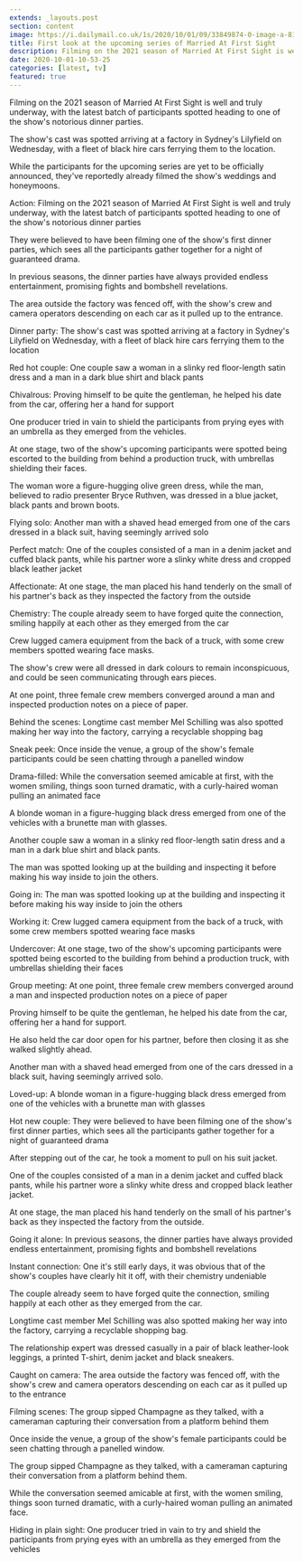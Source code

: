 ```yaml
---
extends: _layouts.post
section: content
image: https://i.dailymail.co.uk/1s/2020/10/01/09/33849874-0-image-a-81_1601542775731.jpg 
title: First look at the upcoming series of Married At First Sight 
description: Filming on the 2021 season of Married At First Sight is well and truly underway, with the latest batch of participants spotted heading to one of the shows notorious dinner parties. 
date: 2020-10-01-10-53-25 
categories: [latest, tv] 
featured: true 
--- 
```

Filming on the 2021 season of Married At First Sight is well and truly underway, with the latest batch of participants spotted heading to one of the show's notorious dinner parties.

The show's cast was spotted arriving at a factory in Sydney's Lilyfield on Wednesday, with a fleet of black hire cars ferrying them to the location.

While the participants for the upcoming series are yet to be officially announced, they've reportedly already filmed the show's weddings and honeymoons.

Action: Filming on the 2021 season of Married At First Sight is well and truly underway, with the latest batch of participants spotted heading to one of the show's notorious dinner parties

They were believed to have been filming one of the show's first dinner parties, which sees all the participants gather together for a night of guaranteed drama.

In previous seasons, the dinner parties have always provided endless entertainment, promising fights and bombshell revelations.

The area outside the factory was fenced off, with the show's crew and camera operators descending on each car as it pulled up to the entrance.

Dinner party: The show's cast was spotted arriving at a factory in Sydney's Lilyfield on Wednesday, with a fleet of black hire cars ferrying them to the location

Red hot couple: One couple saw a woman in a slinky red floor-length satin dress and a man in a dark blue shirt and black pants 

Chivalrous: Proving himself to be quite the gentleman, he helped his date from the car, offering her a hand for support

One producer tried in vain to shield the participants from prying eyes with an umbrella as they emerged from the vehicles.

At one stage, two of the show's upcoming participants were spotted being escorted to the building from behind a production truck, with umbrellas shielding their faces.

The woman wore a figure-hugging olive green dress, while the man, believed to radio presenter Bryce Ruthven, was dressed in a blue jacket, black pants and brown boots. 

Flying solo: Another man with a shaved head emerged from one of the cars dressed in a black suit, having seemingly arrived solo

Perfect match: One of the couples consisted of a man in a denim jacket and cuffed black pants, while his partner wore a slinky white dress and cropped black leather jacket

Affectionate: At one stage, the man placed his hand tenderly on the small of his partner's back as they inspected the factory from the outside

Chemistry: The couple already seem to have forged quite the connection, smiling happily at each other as they emerged from the car

Crew lugged camera equipment from the back of a truck, with some crew members spotted wearing face masks. 

The show's crew were all dressed in dark colours to remain inconspicuous, and could be seen communicating through ears pieces. 

At one point, three female crew members converged around a man and inspected production notes on a piece of paper. 

Behind the scenes: Longtime cast member Mel Schilling was also spotted making her way into the factory, carrying a recyclable shopping bag

Sneak peek: Once inside the venue, a group of the show's female participants could be seen chatting through a panelled window

Drama-filled: While the conversation seemed amicable at first, with the women smiling, things soon turned dramatic, with a curly-haired woman pulling an animated face

A blonde woman in a figure-hugging black dress emerged from one of the vehicles with a brunette man with glasses.

Another couple saw a woman in a slinky red floor-length satin dress and a man in a dark blue shirt and black pants.

The man was spotted looking up at the building and inspecting it before making his way inside to join the others.  

Going in: The man was spotted looking up at the building and inspecting it before making his way inside to join the others

Working it: Crew lugged camera equipment from the back of a truck, with some crew members spotted wearing face masks

Undercover: At one stage, two of the show's upcoming participants were spotted being escorted to the building from behind a production truck, with umbrellas shielding their faces

Group meeting: At one point, three female crew members converged around a man and inspected production notes on a piece of paper

Proving himself to be quite the gentleman, he helped his date from the car, offering her a hand for support. 

He also held the car door open for his partner, before then closing it as she walked slightly ahead. 

Another man with a shaved head emerged from one of the cars dressed in a black suit, having seemingly arrived solo.

Loved-up: A blonde woman in a figure-hugging black dress emerged from one of the vehicles with a brunette man with glasses

Hot new couple: They were believed to have been filming one of the show's first dinner parties, which sees all the participants gather together for a night of guaranteed drama

After stepping out of the car, he took a moment to pull on his suit jacket. 

One of the couples consisted of a man in a denim jacket and cuffed black pants, while his partner wore a slinky white dress and cropped black leather jacket.

At one stage, the man placed his hand tenderly on the small of his partner's back as they inspected the factory from the outside.

Going it alone: In previous seasons, the dinner parties have always provided endless entertainment, promising fights and bombshell revelations

Instant connection: One it's still early days, it was obvious that of the show's couples have clearly hit it off, with their chemistry undeniable

The couple already seem to have forged quite the connection, smiling happily at each other as they emerged from the car. 

Longtime cast member Mel Schilling was also spotted making her way into the factory, carrying a recyclable shopping bag.

The relationship expert was dressed casually in a pair of black leather-look leggings, a printed T-shirt, denim jacket and black sneakers. 

Caught on camera: The area outside the factory was fenced off, with the show's crew and camera operators descending on each car as it pulled up to the entrance

Filming scenes: The group sipped Champagne as they talked, with a cameraman capturing their conversation from a platform behind them

Once inside the venue, a group of the show's female participants could be seen chatting through a panelled window.

The group sipped Champagne as they talked, with a cameraman capturing their conversation from a platform behind them.

While the conversation seemed amicable at first, with the women smiling, things soon turned dramatic, with a curly-haired woman pulling an animated face.

Hiding in plain sight: One producer tried in vain to try and shield the participants from prying eyes with an umbrella as they emerged from the vehicles

